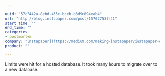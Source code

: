 ```yaml
---

uuid: "57c7442a-8ebd-455c-bceb-b3d9c894eab4"
url: "http://blog.instapaper.com/post/157027537441"
start_time: ""
end_time: ""
categories:
- postmortem
company: "Instapaper](https://medium.com/making-instapaper/instapaper-outage-cause-recovery-3c32a7e9cc5f), also [this"
product: ""

---
```


Limits were hit for a hosted database. It took many hours to migrate over to a new database.
